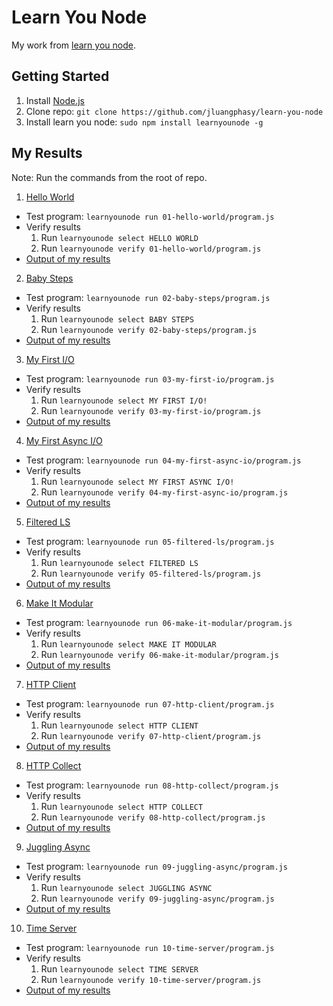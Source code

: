 # Learn You Node

My work from [learn you node](https://github.com/workshopper/learnyounode).

## Getting Started
1. Install [Node.js](http://nodejs.org)
2. Clone repo: `git clone https://github.com/jluangphasy/learn-you-node`
3. Install learn you node: `sudo npm install learnyounode -g`

## My Results

Note: Run the commands from the root of repo.

1. [Hello World](01-hello-world)
  - Test program: `learnyounode run 01-hello-world/program.js`
  - Verify results
    1. Run `learnyounode select HELLO WORLD`
    2. Run `learnyounode verify 01-hello-world/program.js`
  - [Output of my results](01-hello-world/results.txt)
2. [Baby Steps](02-baby-steps)
  - Test program: `learnyounode run 02-baby-steps/program.js`
  - Verify results
    1. Run `learnyounode select BABY STEPS`
    2. Run `learnyounode verify 02-baby-steps/program.js`
  - [Output of my results](02-baby-steps/results.txt)
3. [My First I/O](03-my-first-io)
  - Test program: `learnyounode run 03-my-first-io/program.js`
  - Verify results
    1. Run `learnyounode select MY FIRST I/O!`
    2. Run `learnyounode verify 03-my-first-io/program.js`
  - [Output of my results](03-my-first-io/results.txt)
4. [My First Async I/O](04-my-first-async-io)
  - Test program: `learnyounode run 04-my-first-async-io/program.js`
  - Verify results
    1. Run `learnyounode select MY FIRST ASYNC I/O!`
    2. Run `learnyounode verify 04-my-first-async-io/program.js`
  - [Output of my results](04-my-first-async-io/results.txt)
5. [Filtered LS](05-filtered-ls)
  - Test program: `learnyounode run 05-filtered-ls/program.js`
  - Verify results
    1. Run `learnyounode select FILTERED LS`
    2. Run `learnyounode verify 05-filtered-ls/program.js`
  - [Output of my results](05-filtered-ls/results.txt)
6. [Make It Modular](06-make-it-modular)
  - Test program: `learnyounode run 06-make-it-modular/program.js`
  - Verify results
    1. Run `learnyounode select MAKE IT MODULAR`
    2. Run `learnyounode verify 06-make-it-modular/program.js`
  - [Output of my results](06-make-it-modular/results.txt)
7. [HTTP Client](07-http-client)
  - Test program: `learnyounode run 07-http-client/program.js`
  - Verify results
    1. Run `learnyounode select HTTP CLIENT`
    2. Run `learnyounode verify 07-http-client/program.js`
  - [Output of my results](07-http-client/results.txt)
8. [HTTP Collect](08-http-collect)
  - Test program: `learnyounode run 08-http-collect/program.js`
  - Verify results
    1. Run `learnyounode select HTTP COLLECT`
    2. Run `learnyounode verify 08-http-collect/program.js`
  - [Output of my results](08-http-collect/results.txt)
9. [Juggling Async](09-juggling-async)
  - Test program: `learnyounode run 09-juggling-async/program.js`
  - Verify results
    1. Run `learnyounode select JUGGLING ASYNC`
    2. Run `learnyounode verify 09-juggling-async/program.js`
  - [Output of my results](09-juggling-async/results.txt)
10. [Time Server](10-time-server)
  - Test program: `learnyounode run 10-time-server/program.js`
  - Verify results
    1. Run `learnyounode select TIME SERVER`
    2. Run `learnyounode verify 10-time-server/program.js`
  - [Output of my results](10-time-server/results.txt)
